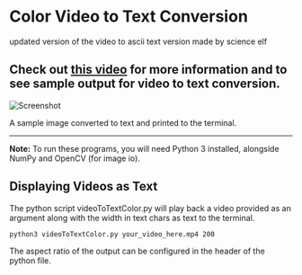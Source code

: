 # Color Video to Text Conversion

updated version of the video to ascii text version made by science elf 

 ## Check out [this video](https://www.youtube.com/watch?v=uGoR3ZYZqjc) for more information and to see sample output for video to text conversion.

![Screenshot](screenshot.png)

A sample image converted to text and printed to the terminal.

---

**Note:** To run these programs, you will need Python 3 installed, alongside NumPy and OpenCV (for image io).


## Displaying Videos as Text
The python script videoToTextColor.py will play back a video provided as an argument along with the width in text chars as text to the terminal.

`python3 videoToTextColor.py your_video_here.mp4 200`

The aspect ratio of the output can be configured in the header of the python file.
